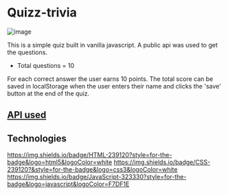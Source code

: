 # Quizz-trivia

![image](https://user-images.githubusercontent.com/80006401/134565499-8adc7ff8-1c70-4e9d-bb23-3ffbedff78b6.png)

This is a simple quiz built in vanilla javascript. A public api was used to get the questions.

- Total questions = 10

For each correct answer the user earns 10 points. The total score can be saved in 
localStorage when the user enters their name and clicks the 'save' button at the end of the quiz.

## [API used](https://opentdb.com/api_config.php)

## Technologies

https://img.shields.io/badge/HTML-239120?style=for-the-badge&logo=html5&logoColor=white
https://img.shields.io/badge/CSS-239120?&style=for-the-badge&logo=css3&logoColor=white
https://img.shields.io/badge/JavaScript-323330?style=for-the-badge&logo=javascript&logoColor=F7DF1E

